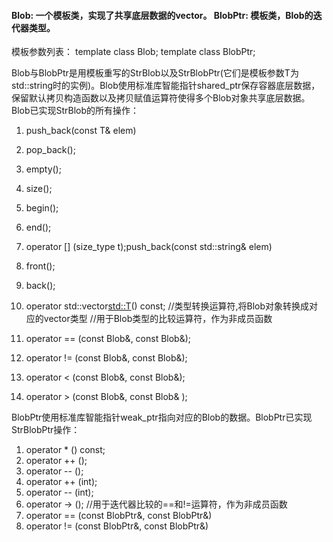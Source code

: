 #### Blob: 一个模板类，实现了共享底层数据的vector<T>。 BlobPtr:  模板类，Blob的迭代器类型。
模板参数列表：
template <typename T> class Blob;
template <typename T> class BlobPtr;

Blob与BlobPtr是用模板重写的StrBlob以及StrBlobPtr(它们是模板参数T为std::string时的实例)。Blob使用标准库智能指针shared_ptr保存容器底层数据，保留默认拷贝构造函数以及拷贝赋值运算符使得多个Blob对象共享底层数据。Blob已实现StrBlob的所有操作：

1. push_back(const T& elem)

2. pop_back();

3. empty();

4. size();

5. begin();

6. end();

7. operator [] (size_type t);push_back(const std::string& elem)

8. front();

9. back();

10. operator std::vector<std::T>() const; //类型转换运算符,将Blob对象转换成对应的vector类型
//用于Blob<T>类型的比较运算符，作为非成员函数
11. operator == (const Blob<T>&, const Blob<T>&);
    
12. operator != (const Blob<T>&, const Blob<T>&);
    
13. operator < (const Blob<T>&, const Blob<T>&);
    
14. operator > (const Blob<T>&, const Blob<T>& );


BlobPtr使用标准库智能指针weak_ptr指向对应的Blob的数据。BlobPtr已实现StrBlobPtr操作：

1. operator * () const;
2. operator ++ ();
3. operator -- ();
4. operator ++ (int);
5. operator -- (int);
6. operator -> ();
//用于迭代器比较的==和!=运算符，作为非成员函数
7. operator == (const BlobPtr<T>&, const BlobPtr<T>&)
8. operator != (const BlobPtr<T>&, const BlobPtr<T>&)
